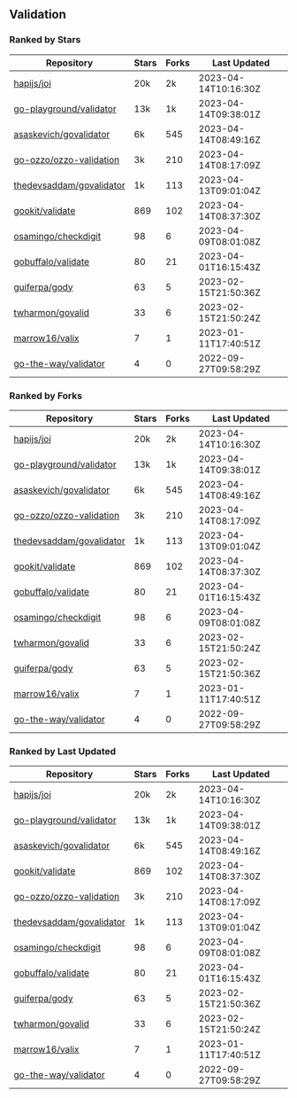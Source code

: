 ## Validation

### Ranked by Stars

| Repository | Stars | Forks | Last Updated |
|------------|-------|-------|--------------|
| [hapijs/joi](https://github.com/hapijs/joi) | 20k | 2k | 2023-04-14T10:16:30Z |
| [go-playground/validator](https://github.com/go-playground/validator) | 13k | 1k | 2023-04-14T09:38:01Z |
| [asaskevich/govalidator](https://github.com/asaskevich/govalidator) | 6k | 545 | 2023-04-14T08:49:16Z |
| [go-ozzo/ozzo-validation](https://github.com/go-ozzo/ozzo-validation) | 3k | 210 | 2023-04-14T08:17:09Z |
| [thedevsaddam/govalidator](https://github.com/thedevsaddam/govalidator) | 1k | 113 | 2023-04-13T09:01:04Z |
| [gookit/validate](https://github.com/gookit/validate) | 869 | 102 | 2023-04-14T08:37:30Z |
| [osamingo/checkdigit](https://github.com/osamingo/checkdigit) | 98 | 6 | 2023-04-09T08:01:08Z |
| [gobuffalo/validate](https://github.com/gobuffalo/validate) | 80 | 21 | 2023-04-01T16:15:43Z |
| [guiferpa/gody](https://github.com/guiferpa/gody) | 63 | 5 | 2023-02-15T21:50:36Z |
| [twharmon/govalid](https://github.com/twharmon/govalid) | 33 | 6 | 2023-02-15T21:50:24Z |
| [marrow16/valix](https://github.com/marrow16/valix) | 7 | 1 | 2023-01-11T17:40:51Z |
| [go-the-way/validator](https://github.com/go-the-way/validator) | 4 | 0 | 2022-09-27T09:58:29Z |

### Ranked by Forks

| Repository | Stars | Forks | Last Updated |
|------------|-------|-------|--------------|
| [hapijs/joi](https://github.com/hapijs/joi) | 20k | 2k | 2023-04-14T10:16:30Z |
| [go-playground/validator](https://github.com/go-playground/validator) | 13k | 1k | 2023-04-14T09:38:01Z |
| [asaskevich/govalidator](https://github.com/asaskevich/govalidator) | 6k | 545 | 2023-04-14T08:49:16Z |
| [go-ozzo/ozzo-validation](https://github.com/go-ozzo/ozzo-validation) | 3k | 210 | 2023-04-14T08:17:09Z |
| [thedevsaddam/govalidator](https://github.com/thedevsaddam/govalidator) | 1k | 113 | 2023-04-13T09:01:04Z |
| [gookit/validate](https://github.com/gookit/validate) | 869 | 102 | 2023-04-14T08:37:30Z |
| [gobuffalo/validate](https://github.com/gobuffalo/validate) | 80 | 21 | 2023-04-01T16:15:43Z |
| [osamingo/checkdigit](https://github.com/osamingo/checkdigit) | 98 | 6 | 2023-04-09T08:01:08Z |
| [twharmon/govalid](https://github.com/twharmon/govalid) | 33 | 6 | 2023-02-15T21:50:24Z |
| [guiferpa/gody](https://github.com/guiferpa/gody) | 63 | 5 | 2023-02-15T21:50:36Z |
| [marrow16/valix](https://github.com/marrow16/valix) | 7 | 1 | 2023-01-11T17:40:51Z |
| [go-the-way/validator](https://github.com/go-the-way/validator) | 4 | 0 | 2022-09-27T09:58:29Z |

### Ranked by Last Updated

| Repository | Stars | Forks | Last Updated |
|------------|-------|-------|--------------|
| [hapijs/joi](https://github.com/hapijs/joi) | 20k | 2k | 2023-04-14T10:16:30Z |
| [go-playground/validator](https://github.com/go-playground/validator) | 13k | 1k | 2023-04-14T09:38:01Z |
| [asaskevich/govalidator](https://github.com/asaskevich/govalidator) | 6k | 545 | 2023-04-14T08:49:16Z |
| [gookit/validate](https://github.com/gookit/validate) | 869 | 102 | 2023-04-14T08:37:30Z |
| [go-ozzo/ozzo-validation](https://github.com/go-ozzo/ozzo-validation) | 3k | 210 | 2023-04-14T08:17:09Z |
| [thedevsaddam/govalidator](https://github.com/thedevsaddam/govalidator) | 1k | 113 | 2023-04-13T09:01:04Z |
| [osamingo/checkdigit](https://github.com/osamingo/checkdigit) | 98 | 6 | 2023-04-09T08:01:08Z |
| [gobuffalo/validate](https://github.com/gobuffalo/validate) | 80 | 21 | 2023-04-01T16:15:43Z |
| [guiferpa/gody](https://github.com/guiferpa/gody) | 63 | 5 | 2023-02-15T21:50:36Z |
| [twharmon/govalid](https://github.com/twharmon/govalid) | 33 | 6 | 2023-02-15T21:50:24Z |
| [marrow16/valix](https://github.com/marrow16/valix) | 7 | 1 | 2023-01-11T17:40:51Z |
| [go-the-way/validator](https://github.com/go-the-way/validator) | 4 | 0 | 2022-09-27T09:58:29Z |

